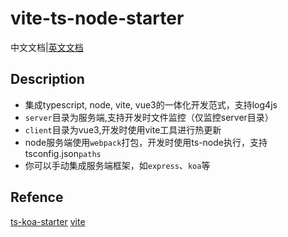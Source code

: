 # vite-ts-node-starter

中文文档|[英文文档](./README.EN.md)

## Description

- 集成typescript, node, vite, vue3的一体化开发范式，支持log4js
- `server`目录为服务端,支持开发时文件监控（仅监控server目录）
- `client`目录为vue3,开发时使用vite工具进行热更新
- node服务端使用`webpack`打包，开发时使用ts-node执行，支持tsconfig.json`paths`
- 你可以手动集成服务端框架，如`express`、`koa`等

## Refence

[ts-koa-starter](https://github.com/Vibing/ts-koa-starter)
[vite](https://vitejs.dev/)
